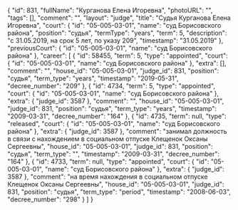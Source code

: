 {
    "id": 831,
    "fullName": "Курганова Елена Игоревна",
    "photoURL": "",
    "tags": [],
    "comment": "",
    "layout": "judge",
    "title": "Судья Курганова Елена Игоревна",
    "court": {
        "id": "05-005-03-01",
        "name": "суд Борисовского района",
        "position": "судья",
        "termType": "years",
        "term": 5,
        "description": "c 31.05.2019, на срок 5 лет, по указу 209",
        "timestamp": "31.05.2019"
    },
    "previousCourt": {
        "id": "05-005-03-01",
        "name": "суд Борисовского района"
    },
    "career": [
        {
            "id": 58455,
            "term": 5,
            "type": "appointed",
            "court": {
                "id": "05-005-03-01",
                "name": "суд Борисовского района"
            },
            "extra": [],
            "comment": "",
            "house_id": "05-005-03-01",
            "judge_id": 831,
            "position": "судья",
            "term_type": "years",
            "timestamp": "2019-05-31",
            "decree_number": "209"
        },
        {
            "id": 4734,
            "term": 5,
            "type": "appointed",
            "court": {
                "id": "05-005-03-01",
                "name": "суд Борисовского района"
            },
            "extra": {
                "judge_id": 3587
            },
            "comment": "",
            "house_id": "05-005-03-01",
            "judge_id": 831,
            "position": "судья",
            "term_type": "years",
            "timestamp": "2009-03-31",
            "decree_number": "164"
        },
        {
            "id": 4735,
            "term": null,
            "type": "released",
            "court": {
                "id": "05-005-03-01",
                "name": "суд Борисовского района"
            },
            "extra": {
                "judge_id": 3587
            },
            "comment": "занимал должность в связи с нахождением в социальном отпуске Клещенок Оксаны Сергеевны",
            "house_id": "05-005-03-01",
            "judge_id": 831,
            "position": "судья",
            "term_type": "",
            "timestamp": "2009-03-31",
            "decree_number": "164"
        },
        {
            "id": 4733,
            "term": null,
            "type": "appointed",
            "court": {
                "id": "05-005-03-01",
                "name": "суд Борисовского района"
            },
            "extra": {
                "judge_id": 3587
            },
            "comment": "на время нахождения в социальном отпуске Клещенок Оксаны Сергеевны",
            "house_id": "05-005-03-01",
            "judge_id": 831,
            "position": "судья",
            "term_type": "period",
            "timestamp": "2008-06-03",
            "decree_number": "298"
        }
    ]
}